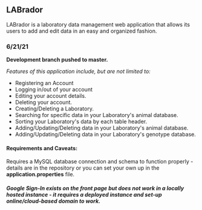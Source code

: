<h2>LABrador</h2> LABrador is a laboratory data management web application that allows its users to add and edit data in an easy and organized fashion. 

<h3>6/21/21</h3>

**Development branch pushed to master.**

*Features of this application include, but are not limited to:*

* Registering an Account
* Logging in/out of your account
* Editing your account details.
* Deleting your account.
* Creating/Deleting a Laboratory.
* Searching for specific data in your Laboratory's animal database.
* Sorting your Laboratory's data by each table header.
* Adding/Updating/Deleting data in your Laboratory's animal database.
* Adding/Updating/Deleting data in your Laboratory's genotype database.

<h4>Requirements and Caveats:</h4>

Requires a MySQL database connection and schema to function properly - details are in the repository or you can set your own up in the **application.properties** file.

<h5>Google Sign-In exists on the front page but does not work in a locally hosted instance - it requires a deployed instance and set-up online/cloud-based domain to work.</h5>



